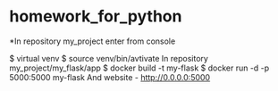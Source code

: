 # homework_for_python
*In repository my_project enter from console

$ virtual venv
$ source venv/bin/avtivate
In repository my_project/my_flask/app
$ docker build -t my-flask
$ docker run -d -p 5000:5000 my-flask
And website - http://0.0.0.0:5000
